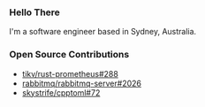 ### Hello There

I'm a software engineer based in Sydney, Australia.

### Open Source Contributions

- [tikv/rust-prometheus#288](https://github.com/tikv/rust-prometheus/pull/288)
- [rabbitmq/rabbitmq-server#2026](https://github.com/rabbitmq/rabbitmq-server/pull/2026)
- [skystrife/cpptoml#72](https://github.com/skystrife/cpptoml/pull/72)

